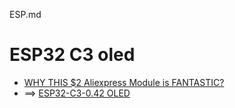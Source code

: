 ESP.md

# ESP32 C3 oled
- [WHY THIS $2 Aliexpress Module is FANTASTIC?](https://www.youtube.com/watch?v=kxe7LhoTPgI)
- ==> [ESP32-C3-0.42 OLED](https://github.com/01Space/ESP32-C3-0.42LCD)
